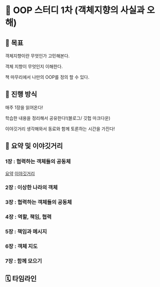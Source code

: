 # 📔 OOP 스터디 1차 (객체지향의 사실과 오해)
## 🎯 목표
객체지향이란 무엇인가 고민해본다.

객체 지향이 무엇인지 이해한다.

책 마무리에서 나만의 OOP를 정의 할 수 있다.
## 🙋 진행 방식
매주 1장을 읽어온다!

학습한 내용을 정리해서 공유한다!(블로그/ 깃헙 마크다운)

이야깃거리 생각해와서 동료와 함께 토론하는 시간을 가진다!

## 💬 요약 및 이야깃거리
### 1장 : 협력하는 객체들의 공동체
[요약](https://github.com/zerobaseCodingstudy/OOP-Study/wiki/1.-%ED%98%91%EB%A0%A5%ED%95%98%EB%8A%94-%EA%B0%9D%EC%B2%B4%EB%93%A4%EC%9D%98-%EB%AA%A8%EC%9E%84-%EC%9A%94%EC%95%BD "1장 요약")
[이야깃거리](https://github.com/zerobaseCodingstudy/OOP-Study/wiki/1.-%ED%98%91%EB%A0%A5%ED%95%98%EB%8A%94-%EA%B0%9D%EC%B2%B4%EB%93%A4%EC%9D%98-%EB%AA%A8%EC%9E%84-%EC%9D%B4%EC%95%BC%EA%B9%83%EA%B1%B0%EB%A6%AC "1장 이야깃거리")



### 2장 : 이상한 나라의 객체



### 3장 : 협력하는 객체들의 공동체



### 4장 : 역할, 책임, 협력


### 5장 : 책임과 메시지

### 6장 : 객체 지도

### 7장 : 함께 모으기

## 🗓️ 타임라인

